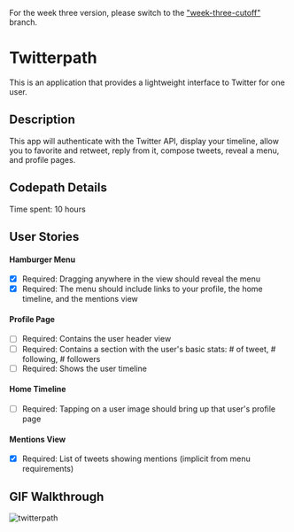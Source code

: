 For the week three version, please switch to the ["week-three-cutoff"](https://github.com/laposheureux/twitterpath/tree/week-three-cutoff) branch.

# Twitterpath

This is an application that provides a lightweight interface to Twitter for one user.

## Description

This app will authenticate with the Twitter API, display your timeline, allow you to favorite and retweet, reply from it, compose tweets, reveal a menu, and profile pages.

## Codepath Details

Time spent: 10 hours

## User Stories

#### Hamburger Menu

* [x] Required: Dragging anywhere in the view should reveal the menu
* [x] Required: The menu should include links to your profile, the home timeline, and the mentions view

#### Profile Page

* [ ] Required: Contains the user header view
* [ ] Required: Contains a section with the user's basic stats: # of tweet, # following, # followers
* [ ] Required: Shows the user timeline

#### Home Timeline

* [ ] Required: Tapping on a user image should bring up that user's profile page

#### Mentions View

* [x] Required: List of tweets showing mentions (implicit from menu requirements)

## GIF Walkthrough

  ![twitterpath](twitterpath2.gif)
